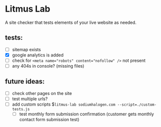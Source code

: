 # Litmus Lab

A site checker that tests elements of your live website as needed.

## tests:

- [ ] sitemap exists
- [x] google analytics is added
- [ ] check for `<meta name="robots" content="nofollow" />` not present
- [ ] any 404s in console? (missing files)

## future ideas:

- [ ] check other pages on the site
- [ ] test multiple urls?
- [ ] add custom scripts \$`litmus-lab sodiumhalogen.com --script=./custom-tests.js`
  - [ ] test monthly form submission confirmation (customer gets monthly contact form submission test)
